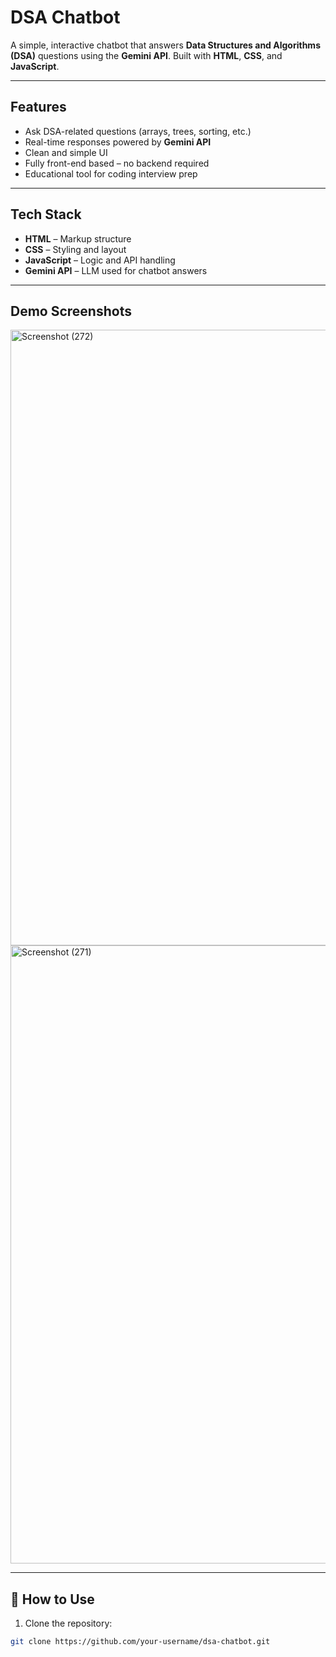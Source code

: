 # DSA Chatbot

A simple, interactive chatbot that answers **Data Structures and Algorithms (DSA)** questions using the **Gemini API**. Built with **HTML**, **CSS**, and **JavaScript**.

---

## Features

-  Ask DSA-related questions (arrays, trees, sorting, etc.)
-  Real-time responses powered by **Gemini API**
-  Clean and simple UI
-  Fully front-end based – no backend required
-  Educational tool for coding interview prep

---

## Tech Stack

- **HTML** – Markup structure
- **CSS** – Styling and layout
- **JavaScript** – Logic and API handling
- **Gemini API** – LLM used for chatbot answers

---

## Demo Screenshots
<img width="1280" height="985" alt="Screenshot (272)" src="https://github.com/user-attachments/assets/7182bf3d-909f-4f89-bf32-3d225d9f776c" />
<img width="1280" height="989" alt="Screenshot (271)" src="https://github.com/user-attachments/assets/8ae40ade-4114-462c-af62-4ed35b40d2cb" />

---

## 🚀 How to Use

1. Clone the repository:

```bash
git clone https://github.com/your-username/dsa-chatbot.git
